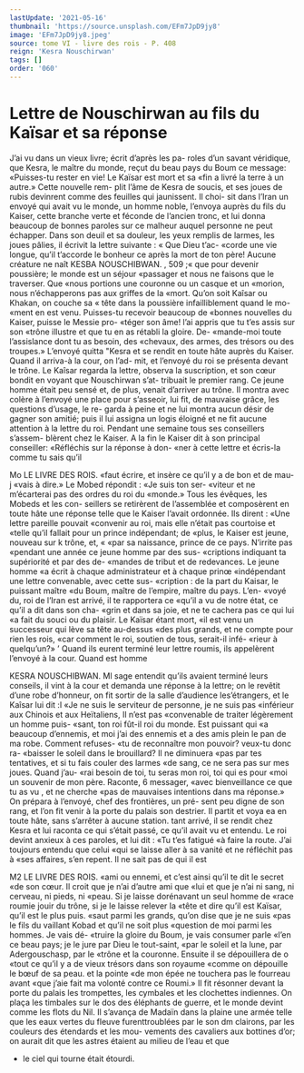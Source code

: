```yaml
---
lastUpdate: '2021-05-16'
thumbnail: 'https://source.unsplash.com/EFm7JpD9jy8'
image: 'EFm7JpD9jy8.jpeg'
source: tome VI - livre des rois - P. 408
reign: 'Kesra Nouschirwan'
tags: []
order: '060'
---
```


# Lettre de Nouschirwan au fils du Kaïsar et sa réponse

J’ai vu dans un vieux livre; écrit d’après les pa-
roles d’un savant véridique, que Kesra, le maître
du monde, reçut du beau pays du Boum ce message: «Puisses-tu rester en vie! Le Kaïsar est mort et sa «fin a livré la terre à un autre.» Cette nouvelle rem-
pIit l’âme de Kesra de soucis, et ses joues de rubis devinrent comme des feuilles qui jaunissent. Il choi- sit dans l’Iran un envoyé qui avait vu le monde, un homme noble, l’envoya auprès du fils du Kaiser,
cette branche verte et féconde de l’ancien tronc, et
lui donna beaucoup de bonnes paroles sur ce malheur auquel personne ne peut échapper. Dans son deuil
et sa douleur, les yeux remplis de larmes, les joues pâlies, il écrivit la lettre suivante : « Que Dieu t’ac-
«corde une vie longue, qu’il t’accorde le bonheur
ce après la mort de ton père! Aucune créature ne naît
KESBA NOUSCHIBWAN. , 509 ;« que pour devenir poussière; le monde est un séjour
«passager et nous ne faisons que le traverser. Que
«nous portions une couronne ou un casque et un «morion, nous n’échapperons pas aux griffes de la
«mort. Qu’on soit Kaîsar ou Khakan, on couche sa
« tête dans la poussière infailliblement quand le mo- «ment en est venu. Puisses-tu recevoir beaucoup de «bonnes nouvelles du Kaiser, puisse le Messie pro- «téger son âme! l’ai appris que tu t’es assis sur son
«trône illustre et que tu en as rétabli la gloire. De- «mande-moi toute l’assislance dont tu as besoin, des «chevaux, des armes, des trésors ou des troupes.»
L’envoyé quitta "Kesra et se rendit en toute hâte auprès du Kaiser. Quand il arriva-à la cour, on l’ad- mit, et l’envoyé du roi se présenta devant le trône.
Le Kaîsar regarda la lettre, observa la suscription, et son cœur bondit en voyant que Nouschirwan s’at- tribuait le premier rang. Ce jeune homme était peu sensé et, de plus, venait d’arriver au trône. Il montra
avec colère à l’envoyé une place pour s’asseoir, lui
fit, de mauvaise grâce, les questions d’usage, le re- garda à peine et ne lui montra aucun désir de gagner son amitié; puis il lui assigna un logis éloigné et ne
fit aucune attention à la lettre du roi.
Pendant une semaine tous ses conseillers s’assem-
blèrent chez le Kaiser. A la fin le Kaiser dit à son principal conseiller: «Réfléchis sur la réponse à don-
«ner à cette lettre et écris-la comme tu sais qu’il

Mo LE LIVRE DES ROIS.
«faut écrire, et insère ce qu’il y a de bon et de mau- j
«vais à dire.» Le Mobed répondit : «Je suis ton ser- «viteur et ne m’écarterai pas des ordres du roi du «monde.» Tous les évêques, les Mobeds et les con- seillers se retirèrent de l’assemblée et composèrent
en toute hâte une réponse telle que le Kaiser l’avait ordonnée. Ils dirent : «Une lettre pareille pouvait «convenir au roi, mais elle n’était pas courtoise et «telle qu’il fallait pour un prince indépendant; de «plus, le Kaiser est jeune, nouveau sur k trône, et,
« «par sa naissance, prince de ce pays. N’irrite pas «pendant une année ce jeune homme par des sus- «criptions indiquant ta supériorité et par des de- «mandes de tribut et de redevances. Le jeune homme «a écrit à chaque administrateur et à chaque prinœ «indépendant une lettre convenable, avec cette sus- «cription : de la part du Kaisar, le puissant maître «du Boum, maître de l’empire, maître du pays. L’en-
«voyé du, roi de l’Iran est arrivé, il te rapportera ce
«qu’il a vu de notre état, ce qu’il a dit dans son cha-
«grin et dans sa joie, et ne te cachera pas ce qui lui «a fait du souci ou du plaisir. Le Kaïsar étant mort,
«il est venu un successeur qui lève sa tête au-dessus «des plus grands, et ne compte pour rien les rois, «car comment le roi, soutien de tous, serait-il infé-
«rieur à quelqu’un?» ’
Quand ils eurent terminé leur lettre roumis, ils
appelèrent l’envoyé à la cour. Quand est homme

KESRA NOUSCHIBWAN. Ml sage entendit qu’ils avaient terminé leurs conseils,
il vint à la cour et demanda une réponse à la lettre; on le revêtit d’une robe d’honneur, on fit sortir de la salle d’audience les’étrangers, et le Kaîsar lui dit :l
«Je ne suis le serviteur de personne, je ne suis pas «inférieur aux Chinois et aux Heïtaliens, Il n’est pas
«convenable de traiter légèrement un homme puis- «sant, ton roi fût-il roi du monde. Est puissant qui «a beaucoup d’ennemis, et moi j’ai des ennemis et
a des amis plein le pan de ma robe. Comment refuses- «tu de reconnaître mon pouvoir? veux-tu donc ra- «baisser le soleil dans le brouillard? Il ne diminuera «pas par tes tentatives, et si tu fais couler des larmes «de sang, ce ne sera pas sur mes joues. Quand j’au-
«rai besoin de toi, tu seras mon roi, toi qui es pour «moi un souvenir de mon père. Raconte, 6 messager, «avec bienveillance ce que tu as vu , et ne cherche «pas de mauvaises intentions dans ma réponse.»
On prépara à l’envoyé, chef des frontières, un pré-
sent peu digne de son rang, et l’on fit venir à la porte
du palais son destrier. Il partit et voya ea en toute hâte, sans s’arrêter à aucune station. tant arrivé,
il se rendit chez Kesra et lui raconta ce qui s’était passé, ce qu’il avait vu et entendu. Le roi devint anxieux à ces paroles, et lui dit : «Tu t’es fatigué «à faire la route. J’ai toujours entendu que celui «qui se laisse aller à sa vanité et ne réfléchit pas à
«ses affaires, s’en repent. Il ne sait pas de qui il est

M2 LE LIVRE DES ROIS.
«ami ou ennemi, et c’est ainsi qu’il te dit le secret
«de son cœur. Il croit que je n’ai d’autre ami que
«lui et que je n’ai ni sang, ni cerveau, ni pieds, ni «peau. Si je laisse dorénavant un seul homme de «race roumie jouir du trône, si je le laisse relever la «tête et dire qu’il est Kaïsar, qu’il est le plus puis.
«saut parmi les grands, qu’on dise que je ne suis «pas le fils du vaillant Kobad et qu’il ne soit plus «question de moi parmi les hommes. Je vais dé- «truire la gloire du Boum, je vais consumer parle «l’en ce beau pays; je le jure par Dieu le tout-saint, «par le soleil et la lune, par Adergouschasp, par le «trône et la couronne. Ensuite il se dépouillera de
o «tout ce qu’il y a de vieux trésors dans son royaume «comme on dépouille le bœuf de sa peau. et la pointe «de mon épée ne touchera pas le fourreau avant «que j’aie fait ma volonté contre ce Roumi.» Il fit résonner devant la porte du palais les trompettes, les cymbales et les clochettes indiennes. On plaça les timbales sur le dos des éléphants de guerre, et
le monde devint comme les flots du Nil. Il s’avança
de Madaïn dans la plaine une armée telle que les eaux vertes du fleuve furenttroublées par le son dm clairons, par les couleurs des étendards et les mou- vements des cavaliers aux bottines d’or; on aurait dit que les astres étaient au milieu de l’eau et que

- le ciel qui tourne était étourdi.
